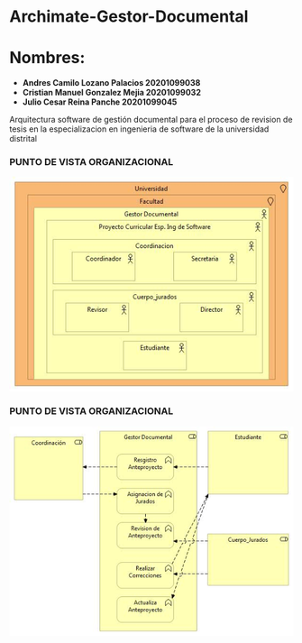 # Archimate-Gestor-Documental

# Nombres: 	
- **Andres Camilo Lozano Palacios       20201099038**
- **Cristian Manuel Gonzalez Mejia	    20201099032**
- **Julio Cesar Reina Panche		        20201099045**

Arquitectura software de gestión documental para el proceso de revision de tesis en la especializacion en ingenieria de software de la universidad distrital

### PUNTO DE VISTA ORGANIZACIONAL

![PUNTO DE VISTA ORGANIZACIONAL](img/Organizacional.jpg)

### PUNTO DE VISTA ORGANIZACIONAL

![PUNTO DE VISTA FUNCIONES DE NEGOCIO](img/Funciones2.jpg)

